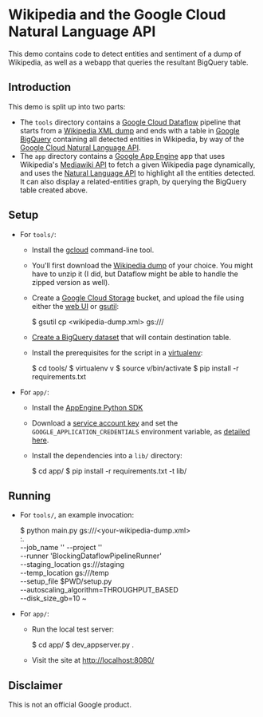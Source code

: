 # Wikipedia and the Google Cloud Natural Language API

This demo contains code to detect entities and sentiment of a dump of Wikipedia,
as well as a webapp that queries the resultant BigQuery table.

## Introduction

This demo is split up into two parts:

* The `tools` directory contains a [Google Cloud Dataflow][dataflow] pipeline
  that starts from a [Wikipedia XML dump][wp-xml] and ends with a table in
  [Google BigQuery][bq] containing all detected entities in Wikipedia, by way of
  the [Google Cloud Natural Language API][nl-api].
* The `app` directory contains a [Google App Engine][gae] app that uses
  Wikipedia's [Mediawiki API][mw-api] to fetch a given Wikipedia page
  dynamically, and uses the [Natural Language API][nl-api] to highlight all the
  entities detected. It can also display a related-entities graph, by querying
  the BigQuery table created above.

[dataflow]: https://cloud.google.com/dataflow/
[wp-xml]: https://en.wikipedia.org/wiki/Wikipedia:Database_download#English-language_Wikipedia
[bq]: https://cloud.google.com/bigquery/
[nl-api]: https://cloud.google.com/natural-language/
[gae]: https://cloud.google.com/appengine/
[mw-api]: https://www.mediawiki.org/wiki/API:Main_page

## Setup

* For `tools/`:
  * Install the [gcloud][gcloud] command-line tool.
  * You'll first download the [Wikipedia dump][wp-xml] of your choice. You might
    have to unzip it (I did, but Dataflow might be able to handle the zipped
    version as well).
  * Create a [Google Cloud Storage][gcs] bucket, and upload the file using
    either the [web UI][gcs-web] or [gsutil][gsutil]:

      $ gsutil cp <wikipedia-dump.xml> gs://<your-bucket>/

  * [Create a BigQuery dataset][create-bq] that will contain destination table.
  * Install the prerequisites for the script in a [virtualenv][venv]:

      $ cd tools/
      $ virtualenv v
      $ source v/bin/activate
      $ pip install -r requirements.txt

* For `app/`:
  * Install the [AppEngine Python SDK][gae-python-sdk]
  * Download a [service account key][service-account] and set the
    `GOOGLE_APPLICATION_CREDENTIALS` environment variable, as [detailed
    here][adc].
  * Install the dependencies into a `lib/` directory:

      $ cd app/
      $ pip install -r requirements.txt -t lib/

[gcloud]: https://cloud.google.com/sdk/gcloud/
[gcs]: https://cloud.google.com/storage
[gcs-web]: https://console.cloud.google.com/storage/browser?project=_
[gsutil]: https://cloud.google.com/storage/docs/gsutil
[gae-python-sdk]: https://cloud.google.com/appengine/downloads#Google_App_Engine_SDK_for_Python
[create-bq]: https://cloud.google.com/bigquery/quickstart-web-ui#create_a_dataset
[venv]: https://virtualenv.pypa.io/en/stable/
[service-account]: https://console.cloud.google.com/iam-admin/serviceaccounts/project?project=_
[adc]: https://cloud.google.com/docs/authentication#service_running_on-premises

## Running

* For `tools/`, an example invocation:

    $ python main.py gs://<your-bucket>/<your-wikipedia-dump.xml> \
        <your-project-id>:<your-dataset-name>.<your-table-name> \
        --job_name '<pick-a-job-name>' --project '<your-project-id>' \
        --runner 'BlockingDataflowPipelineRunner' \
        --staging_location gs://<your-bucket>/staging \
        --temp_location gs://<your-bucket>/temp \
        --setup_file $PWD/setup.py \
        --autoscaling_algorithm=THROUGHPUT_BASED \
        --disk_size_gb=10
~

* For `app/`:
  * Run the local test server:

      $ cd app/
      $ dev_appserver.py .

  * Visit the site at [http://localhost:8080/](http://localhost:8080)

## Disclaimer

This is not an official Google product.
